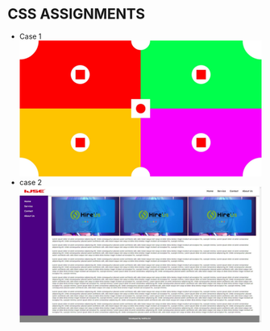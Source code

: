 # CSS ASSIGNMENTS
* Case 1
    ![case1](screenshots/case%201.jpg)
* case 2
    ![case2](screenshots/case%202.jpg)